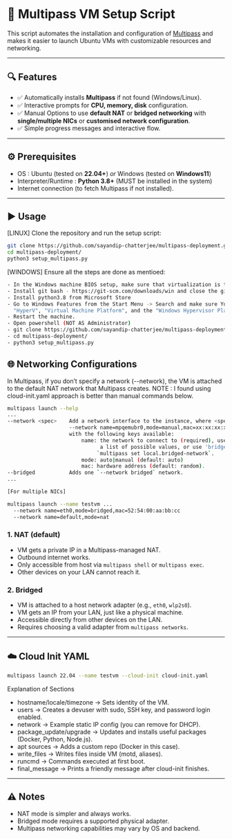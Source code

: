 # 🚀 Multipass VM Setup Script

This script automates the installation and configuration of
[Multipass](https://multipass.run) and makes it easier to launch Ubuntu
VMs with customizable resources and networking.

------------------------------------------------------------------------

## 🔍 Features

-   ✅ Automatically installs **Multipass** if not found
    (Windows/Linux).
-   ✅ Interactive prompts for **CPU, memory, disk** configuration.
-   ✅ Manual Options to use **default NAT** or **bridged networking** with **single/multiple NICs** or **customised network configuration**.
-   ✅ Simple progress messages and interactive flow.

------------------------------------------------------------------------

## ⚙️ Prerequisites

- OS : Ubuntu (tested on **22.04+**) _or_ Windows (tested on **Windows11**)
- Interpreter/Runtime : **Python 3.8+** (MUST be installed in the system)
- Internet connection (to fetch Multipass if not installed).

------------------------------------------------------------------------

## ▶️ Usage

[LINUX] Clone the repository and run the setup script:
```bash
git clone https://github.com/sayandip-chatterjee/multipass-deployment.git
cd multipass-deployment/
python3 setup_multipass.py
```
    
[WINDOWS] Ensure all the steps are done as mentioed:
```bash
- In the Windows machine BIOS setup, make sure that virtualization is turned on
- Install git bash - https://git-scm.com/downloads/win and close the git bash window, do not clone yet.
- Install python3.8 from Microsoft Store
- Go to Windows Features from the Start Menu -> Search and make sure You enable the
  "HyperV", "Virtual Machine Platform", and the "Windows Hypervisor Platform" to run the VM.
- Restart the machine.
- Open powershell (NOT AS Administrator)
- git clone https://github.com/sayandip-chatterjee/multipass-deployment.git
- cd multipass-deployment/
- python3 setup_multipass.py
```

## 🌐 Networking Configurations

In Multipass, if you don’t specify a network (--network), the VM is attached to the default NAT network that Multipass creates.
NOTE : I found using cloud-init.yaml approach is better than manual commands below.

```bash
multipass launch --help
...
--network <spec>    Add a network interface to the instance, where <spec> is in the "key=value,key=value" format,
                    --network name=mpqemubr0,mode=manual,mac=xx:xx:xx:xx:xx:xx
                    with the following keys available:
                        name: the network to connect to (required), use the `multipass networks` command for 
                              a list of possible values, or use 'bridged' to use the interface configured via 
                             `multipass set local.bridged-network`.
                        mode: auto|manual (default: auto)
                        mac: hardware address (default: random).
--bridged           Adds one `--network bridged` network.
...

[For multiple NICs]

multipass launch --name testvm ... 
  --network name=eth0,mode=bridged,mac=52:54:00:aa:bb:cc 
  --network name=default,mode=nat
```

### 1. NAT (default)

-   VM gets a private IP in a Multipass-managed NAT.
-   Outbound internet works.
-   Only accessible from host via `multipass shell` or
    `multipass exec`.
-   Other devices on your LAN cannot reach it.

### 2. Bridged

-   VM is attached to a host network adapter (e.g., `eth0`, `wlp2s0`).
-   VM gets an IP from your LAN, just like a physical machine.
-   Accessible directly from other devices on the LAN.
-   Requires choosing a valid adapter from `multipass networks`.

------------------------------------------------------------------------

## ☁️ Cloud Init YAML

```bash
multipass launch 22.04 --name testvm --cloud-init cloud-init.yaml
```

Explanation of Sections

- hostname/locale/timezone → Sets identity of the VM.
- users → Creates a devuser with sudo, SSH key, and password login enabled.
- network → Example static IP config (you can remove for DHCP).
- package_update/upgrade → Updates and installs useful packages (Docker, Python, Node.js).
- apt sources → Adds a custom repo (Docker in this case).
- write_files → Writes files inside VM (motd, aliases).
- runcmd → Commands executed at first boot.
- final_message → Prints a friendly message after cloud-init finishes.

------------------------------------------------------------------------

## ⚠️ Notes

-   NAT mode is simpler and always works.
-   Bridged mode requires a supported physical adapter.
-   Multipass networking capabilities may vary by OS and backend.
